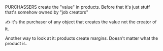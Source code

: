 PURCHASSERS create the "value" in products. Before that it's just stuff that's somehow owned by "job creators"

✍️ it's the purchaser of any object that creates the value not the creator of it.

Another way to look at it: products create margins. Doesn't matter what the product is.
